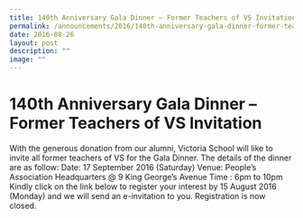 ```yaml
---
title: 140th Anniversary Gala Dinner – Former Teachers of VS Invitation
permalink: /announcements/2016/140th-anniversary-gala-dinner-former-teachers-of-vs-invitation/
date: 2016-08-26
layout: post
description: ""
image: ""
---
```

# **140th Anniversary Gala Dinner – Former Teachers of VS Invitation**

With the generous donation from our alumni, Victoria School will like to invite all former teachers of VS for the Gala Dinner. The details of the dinner are as follow: Date: 17 September 2016 (Saturday) Venue: People’s Association Headquarters @ 9 King George’s Avenue Time : 6pm to 10pm Kindly click on the link below to register your interest by 15 August 2016 (Monday) and we will send an e-invitation to you. Registration is now closed.